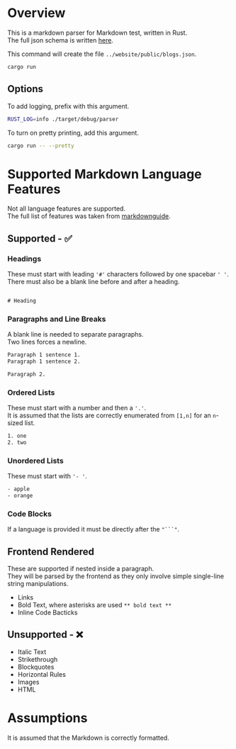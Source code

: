 # Overview

This is a markdown parser for Markdown test, written in Rust.  
The full json schema is written [here](./json_schema.md).

This command will create the file `../website/public/blogs.json`.

```sh
cargo run
```

## Options

To add logging, prefix with this argument.

```sh
RUST_LOG=info ./target/debug/parser
```

To turn on pretty printing, add this argument.

```sh
cargo run -- --pretty
```

# Supported Markdown Language Features

Not all language features are supported.  
The full list of features was taken from [markdownguide](https://www.markdownguide.org/basic-syntax/).

## Supported - ✅

### Headings

These must start with leading `'#'` characters followed by one spacebar `' '`.  
There must also be a blank line before and after a heading.

```txt

# Heading

```

### Paragraphs and Line Breaks

A blank line is needed to separate paragraphs.  
Two lines forces a newline.

```txt
Paragraph 1 sentence 1.
Paragraph 1 sentence 2.

Paragraph 2.
```

### Ordered Lists

These must start with a number and then a `'.'`.  
It is assumed that the lists are correctly enumerated from `[1,n]` for an `n`-sized list.

```txt
1. one
2. two
```

### Unordered Lists

These must start with `'- '`.

```txt
- apple
- orange
```

### Code Blocks

If a language is provided it must be directly after the ` "```" `.

## Frontend Rendered

These are supported if nested inside a paragraph.  
They will be parsed by the frontend as they only involve simple single-line string manipulations.

- Links
- Bold Text, where asterisks are used `** bold text **`
- Inline Code Bacticks

## Unsupported - ❌

- Italic Text
- Strikethrough
- Blockquotes
- Horizontal Rules
- Images
- HTML

# Assumptions

It is assumed that the Markdown is correctly formatted.
